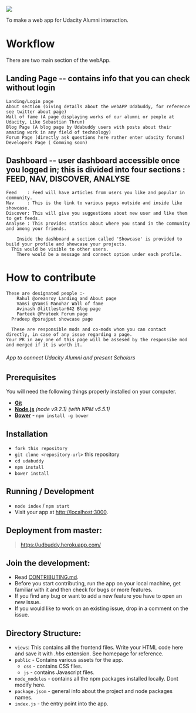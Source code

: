 ![](https://user-images.githubusercontent.com/27431066/38867057-815c3ee8-4260-11e8-995f-77e7d9035947.png)

To make a web app for Udacity Alumni interaction. 

# Workflow 

There are two main section of the webApp.
 
## Landing Page -- contains info that you can check without login
  
    Landing/Login page     
    About section (Giving details about the webAPP Udabuddy, for reference see twitter about page)
    Wall of fame (A page displaying works of our alumni or people at Udacity, Like Sebastian Thrun)
    Blog Page (A blog page by Udabuddy users with posts about their amazing work in any field of technology)
    Forum Page (directly ask questions here rather enter udacity forums)
    Developers Page ( Comming soon)

## Dashboard -- user dashboard accessible once you logged in; this is divided into four sections : FEED, NAV, DISCOVER, ANALYSE
 	 
    Feed    : Feed will have articles from users you like and popular in community.
    Nav     : This is the link to various pages outside and inside like showcase.
    Discover: This will give you suggestions about new user and like them to get feeds.
    Analyse : This provides statics about where you stand in the community and among your friends. 
	  
	    Inside the dashboard a section called 'Showcase' is provided to build your profile and showcase your projects.
      This would be visible to other users.
	    There would be a message and connect option under each profile.


# How to contribute
	These are designated people :-
		Rahul @oreanroy Landing and About page
		Vamsi @Vamsi Manohar Wall of fame
		Avinash @littlestar642 Blog page
		Parteek @Prateek Forum page
	  Pradeep @psrajput showcase page

	  These are responsible mods and co-mods whom you can contact directly, in case of any issue regarding a page.
    Your PR in any one of this page will be assesed by the responsibe mod and merged if it is worth it.
	  
 

###### App to connect Udacity Alumni and present Scholars

## Prerequisites

You will need the following things properly installed on your computer.

* **[Git](https://git-scm.com/)**
* **[Node.js](https://nodejs.org/)** *(node v9.2.1)* *(with NPM v5.5.1)*
* **[Bower](https://bower.io/)** - `npm install -g bower`


## Installation

* `fork this repository`
* `git clone <repository-url>` this repository
* `cd udabuddy `
* `npm install`
* `bower install`


## Running / Development

* `node index` / `npm start`
* Visit your app at [http://localhost:3000](http://localhost:3000).


## Deployment from master:
>   https://udbuddy.herokuapp.com/

## Join the development:

* Read [CONTRIBUTING.md](https://github.com/UdacityFrontEndScholarship/udabuddy/blob/master/CONTRIBUTING.md).
* Before you start contributing, run the app on your local machine, get familiar with it and then check for bugs 
or more features.
* If you find any bug or want to add a new feature you have to open an new issue.
* If you would like to work on an existing issue, drop in a comment on the issue.


## Directory Structure:

- `views`: This contains all the frontend files. Write your HTML code here and save it with *.hbs* extension. See 
           homepage for reference.
- `public` - Contains various assets for the app.
  - `css` - contains CSS files.
  - `js` - contains Javascript files.
- `node_modules` - contains all the npm packages installed locally. Dont modify here.
- `package.json` - general info about the project and node packages names.
- `index.js` - the entry point into the app.


